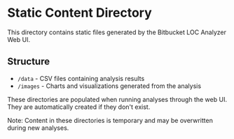 # Static Content Directory

This directory contains static files generated by the Bitbucket LOC Analyzer Web UI.

## Structure

- `/data` - CSV files containing analysis results
- `/images` - Charts and visualizations generated from the analysis

These directories are populated when running analyses through the web UI.
They are automatically created if they don't exist.

Note: Content in these directories is temporary and may be overwritten during new analyses.
